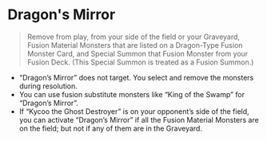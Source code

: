 # Dragon's Mirror

> Remove from play, from your side of the field or your Graveyard, Fusion Material Monsters that are listed on a Dragon-Type Fusion Monster Card, and Special Summon that Fusion Monster from your Fusion Deck. (This Special Summon is treated as a Fusion Summon.)

*   “Dragon’s Mirror” does not target. You select and remove the monsters during resolution.
*   You can use fusion substitute monsters like “King of the Swamp” for “Dragon’s Mirror”.
*   If “Kycoo the Ghost Destroyer” is on your opponent’s side of the field, you can activate “Dragon’s Mirror” if all the Fusion Material Monsters are on the field; but not if any of them are in the Graveyard.
